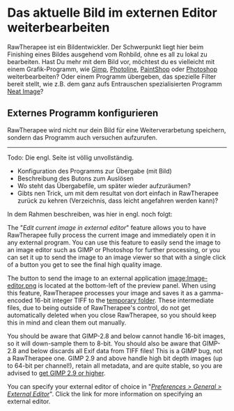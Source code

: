 # Das aktuelle Bild im externen Editor weiterbearbeiten

RawTherapee ist ein Bildentwickler. Der Schwerpunkt liegt hier beim
Finishing eines Bildes ausgehend vom Rohbild, ohne es all zu lokal zu
bearbeiten. Hast Du mehr mit dem Bild vor, möchtest du es vielleicht mit
einem Grafik-Programm, wie [Gimp](http://www.gimp.org),
[Photoline](http://www.pl32.de),
[PaintShop](http://www.paintshoppro.com) oder
[Photoshop](http://de.wikipedia.org/wiki/Adobe_Photoshop)
weiterbearbeiten? Oder einem Programm übergeben, das spezielle Filter
bereit stellt, wie z.B. dem ganz aufs Entrauschen spezialisierten
Programm [Neat Image](http://ni.neatvideo.com)?

## Externes Programm konfigurieren

RawTherapee wird nicht nur dein Bild für eine Weiterverarbetung
speichern, sondern das Programm auch versuchen aufzurufen.

<hr />

Todo: Die engl. Seite ist völlig unvollständig.

- Konfiguration des Programms zur Übergabe (mit Bild)
- Beschreibung des Butons zum Auslösen
- Wo steht das Übergabefile, um später wieder aufzuräumen?
- Gibts nen Trick, um mit dem resultat von dort einfach in RawTherapee
  zurück zu kehren (Verzeichnis, dass leicht angefahren werden kann)?

In dem Rahmen beschreiben, was hier in engl. noch folgt:

The "*Edit current image in external editor*" feature allows you to have
RawTherapee fully process the current image and immediately open it in
any external program. You can use this feature to easily send the image
to an image editor such as GIMP or Photoshop for further processing, or
you can set it up to send the image to an image viewer so that with a
single click of a button you get to see the final high quality image.

The button to send the image to an external application
[image:Image-editor.png](image:Image-editor.png "wikilink") is located
at the bottom-left of the preview panel. When using this feature,
RawTherapee processes your image and saves it as a gamma-encoded 16-bit
integer TIFF to the [temporary
folder](File_Paths#Temporary_Folder "wikilink"). These intermediate
files, due to being outside of RawTherapee's control, do not get
automatically deleted when you close RawTherapee, so you should keep
this in mind and clean them out manually.

You should be aware that GIMP-2.8 and below cannot handle 16-bit images,
so it will down-sample them to 8-bit. You should also be aware that
GIMP-2.8 and below discards all Exif data from TIFF files! This is a
GIMP bug, not a RawTherapee one. GIMP 2.9 and above handle high bit
depth images (up to 64-bit per channel!), retain all metadata, and are
quite stable, so you are advised to [get GIMP 2.9 or
higher](http://www.gimp.org/downloads/).

You can specify your external editor of choice in "*[Preferences \>
General \> External Editor](Preferences#External_Editor "wikilink")*".
Click the link for more information on specifying an external editor.